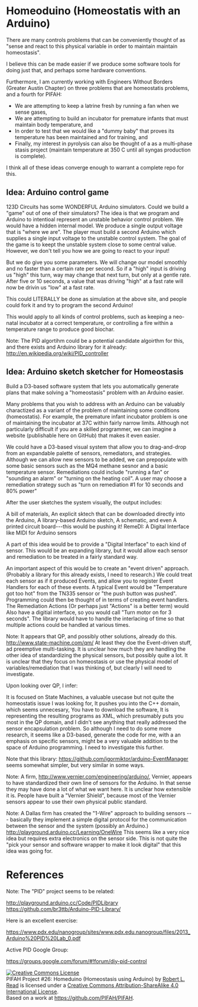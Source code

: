 # Homeoduino (Homeostatis with an Arduino)

There are many controls problems that can be conveniently thought of as "sense and react to this physical variable in order to maintain maintain homeostasis".

I believe this can be made easier if we produce some software tools for doing just that, and perhaps some hardware conventions.

Furthermore, I am currently working with Engineers Without Borders (Greater Austin Chapter) on three problems that are homeostatis problems, and a fourth for PIFAH:
* We are attempting to keep a latrine fresh by running a fan when we sense gases,
* We are attempting to build an incubator for premature infants that must maintain body temperature, and
* In order to test that we would like a "dummy baby" that proves its temperature has been maintained and for training, and
* Finally, my interest in pyrolysis can also be thought of a as a multi-phase stasis project (maintain temperature at 350 C until all syngas production is complete).

I think all of these ideas converge enough to warrant a complete repo for this.

## Idea: Arduino control game

123D Circuits has some WONDERFUL Arduino simulators. Could we build a "game" out of one of their simulators? The idea is that we program and Arduino to intentioal represent an unstable behavior control problem. We would have a hidden internal model. We produce a single output voltage that is "where we are". The player must build a second Arduino which supplies a single input voltage to the unstable control system. The goal of the game is to keept the unstable system close to some central value. However, we don't tell you how we are going to react to your input!

But we do give you some parameters. We will change our model smoothly and no faster than a certain rate per second. So if a "high" input is driving us "high" this turn, way may change that next turn, but only at a gentle rate. After five or 10 seconds, a value that was driving "high" at a fast rate will now be drivin us "low" at a fast rate.

This could LITERALLY be done as simulation at the above site, and people could fork it and try to program the second Arduino!

This would apply to all kinds of control problems, such as keeping a neo-natal incubator at a correct temperature, or controlling a fire within a temperature range to produce good biochar.

Note: The PID algortihm could be a potential candidate algoirthm for this, and there exists and Arduino library for it already: http://en.wikipedia.org/wiki/PID_controller

## Idea: Arduino sketch sketcher for Homeostasis

Build a D3-based software system that lets you automatically generate plans that make solving a "homeostasis" problem with an Arduino easier.

Many problems that you wish to address with an Arduino can be valuably charactized as a variant of the problem of maintaining some conditions (homeostatis). For example, the premature infant incubator problem is one of maintaining the incubator at 37C within fairly narrow limits. Although not particularly difficult if you are a skilled programmer, we can imagine a website (publishable here on GitHub) that makes it even easier.

We could have a D3-based visual system that allow you to drag-and-drop from an expandable palette of sensors, remediators, and strategies. Although we can allow new sensors to be added, we can prepopulate with some basic sensors such as the MQ4 methane sesnor and a basic temperature sensor. Remediations could include "running a fan" or "sounding an alarm" or "turning on the heating coil". A user may choose a remediation strategy such as "turn on remediation #1 for 10 seconds and 80% power"

After the user sketches the system visually, the output includes:

A bill of materials,
An explicit sktech that can be downloaded directly into the Arduino, 
A library-based Arduino sketch,
A schematic, and even
A printed circuit board---this would be pushing it!
RemeDI: A Digital Interface like MIDI for Arduino sensors

A part of this idea would be to provide a "Digital Interface" to each kind of sensor. This would be an expanding library, but it would allow each sensor and remediation to be treated in a fairly standard way.

An important aspect of this would be to create an "event driven" approach. (Probably a library for this already exists, I need to research.) We could treat each sensor as if it produced Events, and allow you to register Event Handlers for each of these events. A typical Event would be "Temperature got too hot" from the TN335 sensor or "the push button was pushed". Programming could then be thought of in terms of creating event handlers. The Remediation Actions (Or perhaps just "Actions" is a better term) would Also have a digitial interface, so you would call "Turn motor on for 3 seconds". The library would have to handle the interlacing of time so that multiple actions could be handled at various times.

Note: It appears that QP, and possibly other solutions, already do this. http://www.state-machine.com/qm/ At least they doe the Event-driven stuff, ad preemptive multi-tasking. It is unclear how much they are handling the other idea of standardizing the physical sensors, but possibly quite a lot. It is unclear that they focus on homeostasis or use the physical model of variables/remediation that I was thinking of, but clearly I will need to investigate.

Upon looking over QP, I infer:

It is focused on State Machines, a valuable usecase but not quite the homeostatis issue I was looking for,
It pushes you into the C++ domain, which seems unnecesary,
You have to download the software,
It is representing the resulting programs as XML, which presumably puts you most in the QP domain, and
I didn't see anything that really addressed the sensor encapsulation problem.
So although I need to do some more research, it seems like a D3-based, generate the code for me, with a an emphasis on specific sensors, might be a very valuable addition to the space of Arduino programming. I need to investigate this further.

Note that this library: https://github.com/igormiktor/arduino-EventManager seems somewhat simpler, but very similar in some ways.

Note: A firm, http://www.vernier.com/engineering/arduino/, Vernier, appears to have standardized their own line of sensors for the Arduino. In that sense they may have done a lot of what we want here. It is unclear how extensible it is. People have built a "Vernier Shield", because most of the Vernier sensors appear to use their own physical public standard.

Note: A Dallas firm has created the "1-Wire" approach to building sensors --- basically they implement a simple digital protocol for the communication between the sensor and the system (possibly an Arduino.) http://playground.arduino.cc/Learning/OneWire This seems like a very nice idea but requires extra electronics on the sensor side. This is not quite the "pick your sensor and software wrapper to make it look digital" that this idea was going for.

# References

Note: The "PID" project seems to be related:

http://playground.arduino.cc/Code/PIDLibrary
https://github.com/br3ttb/Arduino-PID-Library/

Here is an excellent exercise:

https://www.pdx.edu/nanogroup/sites/www.pdx.edu.nanogroup/files/2013_Arduino%20PID%20Lab_0.pdf

Active PID Google Group:

https://groups.google.com/forum/#!forum/diy-pid-control


<a rel="license" href="http://creativecommons.org/licenses/by-sa/4.0/"><img alt="Creative Commons License" style="border-width:0" src="https://i.creativecommons.org/l/by-sa/4.0/88x31.png" /></a><br /><span xmlns:dct="http://purl.org/dc/terms/" href="http://purl.org/dc/dcmitype/Text" property="dct:title" rel="dct:type">PIFAH Project #26: Homeduino (Homeostasis using Arduino)</span> by <a xmlns:cc="http://creativecommons.org/ns#" href="https://github.com/PIFAH/PIFAH" property="cc:attributionName" rel="cc:attributionURL">Robert L. Read</a> is licensed under a <a rel="license" href="http://creativecommons.org/licenses/by-sa/4.0/">Creative Commons Attribution-ShareAlike 4.0 International License</a>.<br />Based on a work at <a xmlns:dct="http://purl.org/dc/terms/" href="https://github.com/PIFAH/PIFAH" rel="dct:source">https://github.com/PIFAH/PIFAH</a>. 
